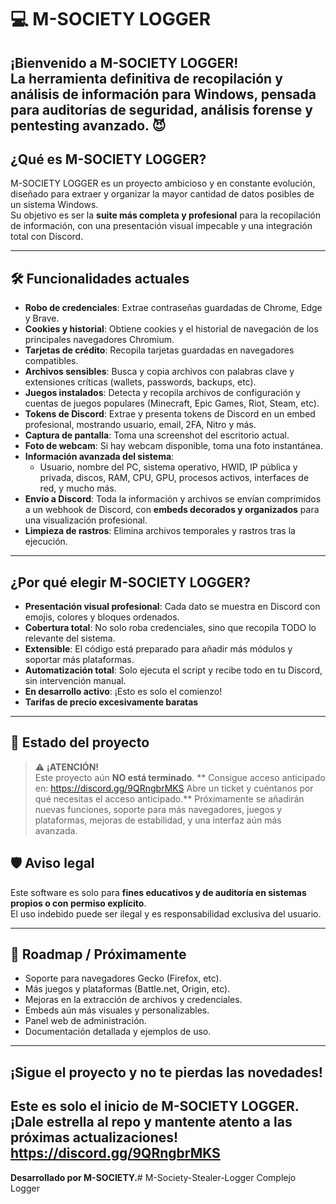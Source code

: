 # 💻 M-SOCIETY LOGGER

¡Bienvenido a **M-SOCIETY LOGGER**!  
La herramienta definitiva de recopilación y análisis de información para Windows, pensada para **auditorías de seguridad**, **análisis forense** y **pentesting avanzado**.
😈
---

## ¿Qué es M-SOCIETY LOGGER?

M-SOCIETY LOGGER es un proyecto ambicioso y en constante evolución, diseñado para extraer y organizar la mayor cantidad de datos posibles de un sistema Windows.  
Su objetivo es ser la **suite más completa y profesional** para la recopilación de información, con una presentación visual impecable y una integración total con Discord.

---

## 🛠️ Funcionalidades actuales

- **Robo de credenciales**: Extrae contraseñas guardadas de Chrome, Edge y Brave.
- **Cookies y historial**: Obtiene cookies y el historial de navegación de los principales navegadores Chromium.
- **Tarjetas de crédito**: Recopila tarjetas guardadas en navegadores compatibles.
- **Archivos sensibles**: Busca y copia archivos con palabras clave y extensiones críticas (wallets, passwords, backups, etc).
- **Juegos instalados**: Detecta y recopila archivos de configuración y cuentas de juegos populares (Minecraft, Epic Games, Riot, Steam, etc).
- **Tokens de Discord**: Extrae y presenta tokens de Discord en un embed profesional, mostrando usuario, email, 2FA, Nitro y más.
- **Captura de pantalla**: Toma una screenshot del escritorio actual.
- **Foto de webcam**: Si hay webcam disponible, toma una foto instantánea.
- **Información avanzada del sistema**: 
  - Usuario, nombre del PC, sistema operativo, HWID, IP pública y privada, discos, RAM, CPU, GPU, procesos activos, interfaces de red, y mucho más.
- **Envío a Discord**: Toda la información y archivos se envían comprimidos a un webhook de Discord, con **embeds decorados y organizados** para una visualización profesional.
- **Limpieza de rastros**: Elimina archivos temporales y rastros tras la ejecución.

---

##  ¿Por qué elegir M-SOCIETY LOGGER?

- **Presentación visual profesional**: Cada dato se muestra en Discord con emojis, colores y bloques ordenados.
- **Cobertura total**: No solo roba credenciales, sino que recopila TODO lo relevante del sistema.
- **Extensible**: El código está preparado para añadir más módulos y soportar más plataformas.
- **Automatización total**: Solo ejecuta el script y recibe todo en tu Discord, sin intervención manual.
- **En desarrollo activo**: ¡Esto es solo el comienzo!
- **Tarifas de precio excesivamente baratas**

---

## 🚧 Estado del proyecto

> ⚠️ **¡ATENCIÓN!**  
> Este proyecto aún **NO está terminado**.
> ** Consigue acceso anticipado en: https://discord.gg/9QRngbrMKS
Abre un ticket y cuéntanos por qué necesitas el acceso anticipado.**
> Próximamente se añadirán nuevas funciones, soporte para más navegadores, juegos y plataformas, mejoras de estabilidad, y una interfaz aún más avanzada.

## 🛡️ Aviso legal

Este software es solo para **fines educativos y de auditoría en sistemas propios o con permiso explícito**.  
El uso indebido puede ser ilegal y es responsabilidad exclusiva del usuario.

---

## 🚀 Roadmap / Próximamente

- Soporte para navegadores Gecko (Firefox, etc).
- Más juegos y plataformas (Battle.net, Origin, etc).
- Mejoras en la extracción de archivos y credenciales.
- Embeds aún más visuales y personalizables.
- Panel web de administración.
- Documentación detallada y ejemplos de uso.

---

## ¡Sigue el proyecto y no te pierdas las novedades!

Este es solo el inicio de **M-SOCIETY LOGGER**.  
**¡Dale estrella al repo y mantente atento a las próximas actualizaciones!**
https://discord.gg/9QRngbrMKS
---

**Desarrollado por M-SOCIETY.**# M-Society-Stealer-Logger
Complejo Logger
